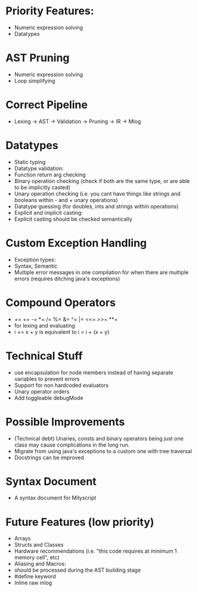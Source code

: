 # Priority Features:
 - Numeric expression solving
 - Datatypes

# AST Pruning
 - Numeric expression solving
 - Loop simplifying

# Correct Pipeline
- Lexing -> AST -> Validation -> Pruning -> IR -> Mlog

# Datatypes
 - Static typing
 - Datatype validation:
  - Function return arg checking
  - Binary operation checking (check if both are the same type, or are able to be implicitly casted)
  - Unary operation checking (i.e. you cant have things like strings and booleans within - and + unary operations)
 - Datatype guessing (for doubles, ints and strings within operations)
 - Explicit and implicit casting:
  - Explicit casting should be checked semantically

# Custom Exception Handling
- Exception types:
 - Syntax, Semantic
- Multiple error messages in one compilation for when there are multiple errors (requires ditching java's exceptions)

# Compound Operators
 - += += -= *= /= %= &= ^= |= <<= >>= **=
 - for lexing and evaluating
 - i += x + y    is equivalent to   i = i + (x + y)

# Technical Stuff
 - use encapsulation for node members instead of having separate variables to prevent errors
 - Support for non hardcoded evaluators
 - Unary operator orders
 - Add toggleable debugMode

# Possible Improvements
 - (Technical debt) Unaries, consts and binary operators being just one class may cause complications in the long run. 
 - Migrate from using java's exceptions to a custom one with tree traversal
 - Docstrings can be improved

# Syntax Document
 - A syntax document for Milyscript

# Future Features (low priority)
 - Arrays
 - Structs and Classes
 - Hardware recommendations (i.e. "this code requires at minimum 1 memory cell", etc)
 - Aliasing and Macros:
  - should be processed during the AST building stage
  - #define keyword
 - Inline raw mlog